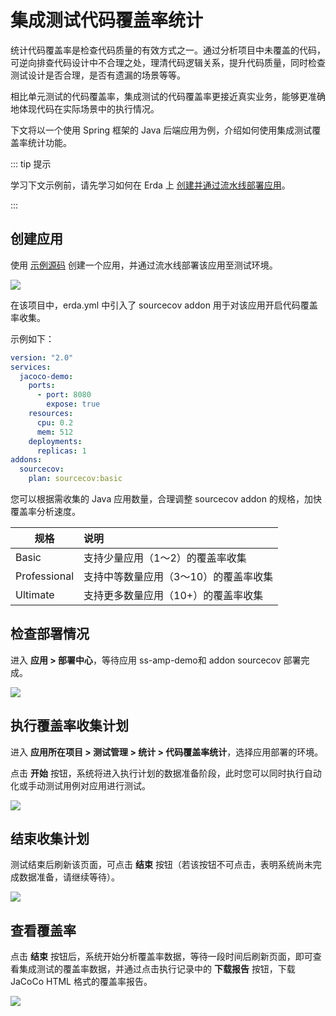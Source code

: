 # 集成测试代码覆盖率统计

统计代码覆盖率是检查代码质量的有效方式之一。通过分析项目中未覆盖的代码，可逆向排查代码设计中不合理之处，理清代码逻辑关系，提升代码质量，同时检查测试设计是否合理，是否有遗漏的场景等等。

相比单元测试的代码覆盖率，集成测试的代码覆盖率更接近真实业务，能够更准确地体现代码在实际场景中的执行情况。

下文将以一个使用 Spring 框架的 Java 后端应用为例，介绍如何使用集成测试覆盖率统计功能。

::: tip 提示

学习下文示例前，请先学习如何在 Erda 上 [创建并通过流水线部署应用](../../../quick-start/newbie.md)。

::: 

## 创建应用

使用 [示例源码](https://github.com/erda-project/jacoco-code-coverage.git) 创建一个应用，并通过流水线部署该应用至测试环境。

![](http://terminus-paas.oss-cn-hangzhou.aliyuncs.com/paas-doc/2022/02/24/f950088a-64c3-4b64-be57-f1352d785c53.png)

在该项目中，erda.yml 中引入了 sourcecov addon 用于对该应用开启代码覆盖率收集。

示例如下：
```yaml
version: "2.0"
services:
  jacoco-demo:
    ports:
      - port: 8080
        expose: true
    resources:
      cpu: 0.2
      mem: 512
    deployments:
      replicas: 1
addons:
  sourcecov:
    plan: sourcecov:basic
```

您可以根据需收集的 Java 应用数量，合理调整 sourcecov addon 的规格，加快覆盖率分析速度。

| 规格 | 说明 |
| ------| :---- |
| Basic | 支持少量应用（1～2）的覆盖率收集  |
| Professional | 支持中等数量应用（3～10）的覆盖率收集 |
| Ultimate|支持更多数量应用（10+）的覆盖率收集|


## 检查部署情况

进入 **应用 > 部署中心**，等待应用  ss-amp-demo和 addon sourcecov 部署完成。

![](http://terminus-paas.oss-cn-hangzhou.aliyuncs.com/paas-doc/2022/02/24/94a25cd7-35ef-425e-9e3e-09a31cc99e23.png)

## 执行覆盖率收集计划

进入 **应用所在项目 > 测试管理 > 统计 > 代码覆盖率统计**，选择应用部署的环境。

点击 **开始** 按钮，系统将进入执行计划的数据准备阶段，此时您可以同时执行自动化或手动测试用例对应用进行测试。

![](http://terminus-paas.oss-cn-hangzhou.aliyuncs.com/paas-doc/2022/02/24/05b44520-5d31-4236-92b3-ce68ef6ffc13.png)

## 结束收集计划

测试结束后刷新该页面，可点击 **结束** 按钮（若该按钮不可点击，表明系统尚未完成数据准备，请继续等待）。

![](http://terminus-paas.oss-cn-hangzhou.aliyuncs.com/paas-doc/2022/02/24/9ad3a643-60a7-424d-9f66-70d26ba37d46.png)

## 查看覆盖率

点击 **结束** 按钮后，系统开始分析覆盖率数据，等待一段时间后刷新页面，即可查看集成测试的覆盖率数据，并通过点击执行记录中的 **下载报告** 按钮，下载 JaCoCo HTML 格式的覆盖率报告。

![](http://terminus-paas.oss-cn-hangzhou.aliyuncs.com/paas-doc/2022/02/24/acc96ac1-a700-430d-94b7-a884c908bad6.png)